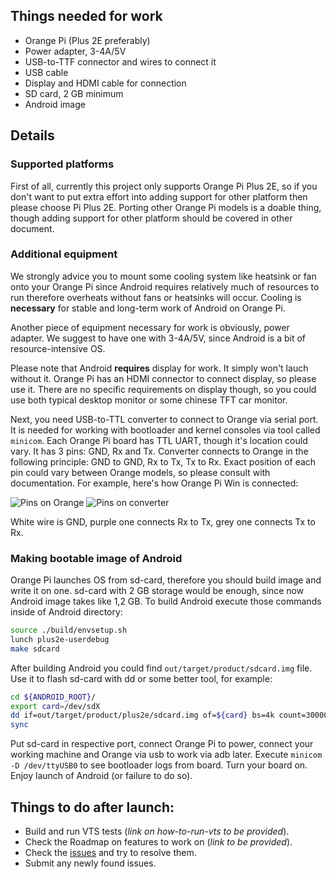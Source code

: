 ## Things needed for work
- Orange Pi (Plus 2E preferably)
- Power adapter, 3-4A/5V
- USB-to-TTF connector and wires to connect it
- USB cable
- Display and HDMI cable for connection
- SD card, 2 GB minimum
- Android image

## Details
### Supported platforms
First of all, currently this project only supports Orange Pi Plus 2E, so if you don't want to put extra effort into adding support for other platform then please choose Pi Plus 2E. Porting other Orange Pi models is a doable thing, though adding support for other platform should be covered in other document.

### Additional equipment
We strongly advice you to mount some cooling system like heatsink or fan onto your Orange Pi since Android requires relatively much of resources to run therefore overheats without fans or heatsinks will occur. Cooling is **necessary** for stable and long-term work of Android on Orange Pi.

Another piece of equipment necessary for work is obviously, power adapter. We suggest to have one with 3-4A/5V, since Android is a bit of resource-intensive OS.

Please note that Android **requires** display for work. It simply won't lauch without it. Orange Pi has an HDMI connector to connect display, so please use it. There are no specific requirements on display though, so you could use both typical desktop monitor or some chinese TFT car monitor.

Next, you need USB-to-TTL converter to connect to Orange via serial port. It is needed for working with bootloader and kernel consoles via tool called `minicom`. Each Orange Pi board has TTL UART, though it's location could vary. It has 3 pins: GND, Rx and Tx. Converter connects to Orange in the following principle: GND to GND, Rx to Tx, Tx to Rx. Exact position of each pin could vary between Orange models, so please consult with documentation. For example, here's how Orange Pi Win is connected:

![Pins on Orange](https://i.imgur.com/04QH2uE.png) ![Pins on converter](https://i.imgur.com/BtyhB8X.png)

White wire is GND, purple one connects Rx to Tx, grey one connects Tx to Rx.

### Making bootable image of Android
Orange Pi launches OS from sd-card, therefore you should build image and write it on one. sd-card with 2 GB storage would be enough, since now Android image takes like 1,2 GB. To build Android execute those commands inside of Android directory:
```bash
source ./build/envsetup.sh
lunch plus2e-userdebug
make sdcard
```

After building Android you could find `out/target/product/sdcard.img` file. Use it to flash sd-card with dd or some better tool, for example:
```bash
cd ${ANDROID_ROOT}/
export card=/dev/sdX
dd if=out/target/product/plus2e/sdcard.img of=${card} bs=4k count=300000
sync
```

Put sd-card in respective port, connect Orange Pi to power, connect your working machine and Orange via usb to work via adb later. Execute `minicom -D /dev/ttyUSB0` to see bootloader logs from board. Turn your board on. Enjoy launch of Android (or failure to do so).

## Things to do after launch:
- Build and run VTS tests (_link on how-to-run-vts to be provided_).
- Check the Roadmap on features to work on (_link to be provided_).
- Check the [issues](https://github.com/glodroid/glodroid_manifest/issues) and try to resolve them.
- Submit any newly found issues.